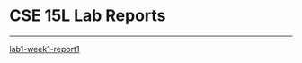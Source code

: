 # CSE 15L Lab Reports
---
[lab1-week1-report1](https://adrianwongg1.github.io/cse15l-lab-reports/lab1-report-1-week-1.html)

